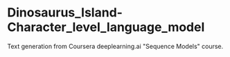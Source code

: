 # Dinosaurus_Island-Character_level_language_model
Text generation from Coursera deeplearning.ai "Sequence Models" course.
